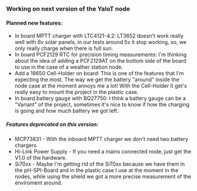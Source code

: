 ### Working on next version of the YaIoT node

#### Planned new features:
* In board MPTT charger with LTC4121-4.2: LT3652 doesn't work really well with 6v solar panels, in our tests around 5v it stop working, so, we only really charge when there is full sun.  
* In board PCF2129 RTC for precision timing measurements: I'm thinking about the idea of adding a PCF2129AT on the bottom side of the board to use in the case of a weather station node.
* Add a 18650 Cell-Holder on board: This is one of the features that I'm expecting the most. The way we get the battery "around" inside the node case at the moment annoys me a lot! With the Cell-Holder it get's really easy to mount the project in the plastic case.
* In board battery gauge with BQ27750: I think a battery gauge can be a "Variant" of the project, sometimes it's nice to know if how the charging is going and how much battery we got left.

##### Features deprecated on this version:
* MCP73831 - With the inboard MPTT charger we don't need two battery chargers
* Hi-Link Power Supply - If you need a mains connected node, just get the V1.0 of the hardware. 
* Si70xx - Maybe I'm getting rid of the Si70xx because we have them in the pH-SPI-Board and in the plastic case I use at the moment in the nodes, while using the shield we got a more precise measurement of the enviroment around.
